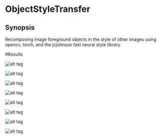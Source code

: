# ObjectStyleTransfer

## Synopsis

Recomposing image foreground objects in the style of other images using opencv, torch, and the jcjohnson fast neural style library.

#Results

![alt tag](https://uploads3.wikiart.org/images/vincent-van-gogh/the-starry-night-1889(1).jpg!Large.jpg)

![alt tag](https://github.com/fahadhd/ObjectStyleTransfer/blob/master/video_frames/480p/blackswan/00000.jpg?raw=true)

![alt tag](https://github.com/fahadhd/ObjectStyleTransfer/blob/master/object_style_transfers/480p/blackswan/00000.jpg?raw=true)

![alt tag](https://github.com/fahadhd/ObjectStyleTransfer/blob/master/video_frames/480p/flamingo/00000.jpg?raw=true)

![alt tag](https://github.com/fahadhd/ObjectStyleTransfer/blob/master/object_style_transfers/480p/flamingo/00000.jpg?raw=true)

![alt tag](https://github.com/fahadhd/ObjectStyleTransfer/blob/master/video_frames/480p/bear/00000.jpg?raw=true)

![alt tag](https://github.com/fahadhd/ObjectStyleTransfer/blob/master/object_style_transfers/480p/bear/00000.jpg?raw=true)




![alt tag](http://totallyhistory.com/wp-content/uploads/2012/12/composition-vii-1913.jpg)




